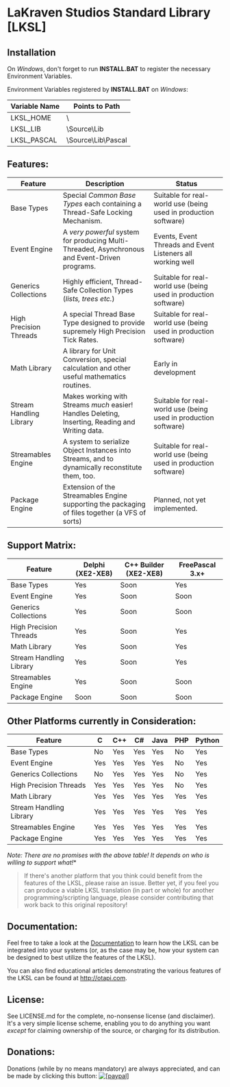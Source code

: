 <!--- This document is written in a "Markdown" language, and is best viewed on https://github.com/LaKraven/LKSL. -->
LaKraven Studios Standard Library [LKSL]
====

## Installation
On *Windows*, don't forget to run **INSTALL.BAT** to register the necessary Environment Variables.

Environment Variables registered by **INSTALL.BAT** on *Windows*:

| Variable Name | Points to Path     |
| ------------- | ------------------ |
| LKSL_HOME     | \                  |
| LKSL_LIB      | \Source\Lib        |
| LKSL_PASCAL   | \Source\Lib\Pascal |


## Features:
|         Feature         | Description                                                                                      | Status                                                          |
| ----------------------- | ------------------------------------------------------------------------------------------------ | --------------------------------------------------------------- |
| Base Types              | Special *Common Base Types* each containing a Thread-Safe Locking Mechanism.                     | Suitable for real-world use (being used in production software) |
| Event Engine            | A *very powerful* system for producing Multi-Threaded, Asynchronous and Event-Driven programs.   | Events, Event Threads and Event Listeners all working well      |
| Generics Collections    | Highly efficient, Thread-Safe Collection Types (*lists, trees etc.*)                             | Suitable for real-world use (being used in production software) |
| High Precision Threads  | A special Thread Base Type designed to provide supremely High Precision Tick Rates.              | Suitable for real-world use (being used in production software) |
| Math Library            | A library for Unit Conversion, special calculation and other useful mathematics routines.        | Early in development                                            |
| Stream Handling Library | Makes working with Streams *much* easier! Handles Deleting, Inserting, Reading and Writing data. | Suitable for real-world use (being used in production software) |
| Streamables Engine      | A system to serialize Object Instances into Streams, and to dynamically reconstitute them, too.  | Suitable for real-world use (being used in production software) |
| Package Engine          | Extension of the Streamables Engine supporting the packaging of files together (a VFS of sorts)  | Planned, not yet implemented.                                   |

## Support Matrix:

|         Feature         | Delphi (XE2-XE8) | C++ Builder (XE2-XE8) | FreePascal 3.x+ |
| ----------------------- | ---------------- | --------------------- | --------------- |
| Base Types              | Yes              | Soon                  | Yes             |
| Event Engine            | Yes              | Soon                  | Soon            |
| Generics Collections    | Yes              | Soon                  | Soon            |
| High Precision Threads  | Yes              | Soon                  | Yes             |
| Math Library            | Yes              | Soon                  | Yes             |
| Stream Handling Library | Yes              | Soon                  | Yes             |
| Streamables Engine      | Yes              | Soon                  | Soon            |
| Package Engine          | Soon             | Soon                  | Soon            |

## Other Platforms currently in Consideration:

|         Feature         | C    | C++  | C#   | Java | PHP  | Python |
| ----------------------- | ---- | ---- | ---- | ---- | ---- | ------ |
| Base Types              | No   | Yes  | Yes  | Yes  | No   | Yes    |
| Event Engine            | Yes  | Yes  | Yes  | Yes  | No   | Yes    |
| Generics Collections    | No   | Yes  | Yes  | Yes  | No   | Yes    |
| High Precision Threads  | Yes  | Yes  | Yes  | Yes  | No   | Yes    |
| Math Library            | Yes  | Yes  | Yes  | Yes  | Yes  | Yes    |
| Stream Handling Library | Yes  | Yes  | Yes  | Yes  | Yes  | Yes    |
| Streamables Engine      | Yes  | Yes  | Yes  | Yes  | Yes  | Yes    |
| Package Engine          | Yes  | Yes  | Yes  | Yes  | Yes  | Yes    |
*Note: There are no promises with the above table! It depends on who is willing to support what!**

> If there's another platform that you think could benefit from the features of the LKSL, please raise an issue. Better yet, if you feel you can produce a viable LKSL translation (in part or whole) for another programming/scripting language, please consider contributing that work back to this original repository!

## Documentation:
Feel free to take a look at the [Documentation](./Documentation) to learn how the LKSL can be integrated into your systems (or, as the case may be, how your system can be designed to best utilize the features of the LKSL).

You can also find educational articles demonstrating the various features of the LKSL can be found at http://otapi.com.

## License:
See LICENSE.md for the complete, no-nonsense license (and disclaimer). It's a very simple license scheme, enabling you to do anything you want *except* for claiming ownership of the source, or charging for its distribution.

## Donations:
Donations (while by no means mandatory) are always appreciated, and can be made by clicking this button: <a href="https://www.paypal.com/cgi-bin/webscr?cmd=_s-xclick&hosted_button_id=84FXYZX27EUJL"><img src="https://www.paypalobjects.com/en_US/GB/i/btn/btn_donateCC_LG.gif" alt="[paypal]" /></a>
<!--- If you're reading in a plain-text editor, please copy and paste the Hyperlink into your Browser -->